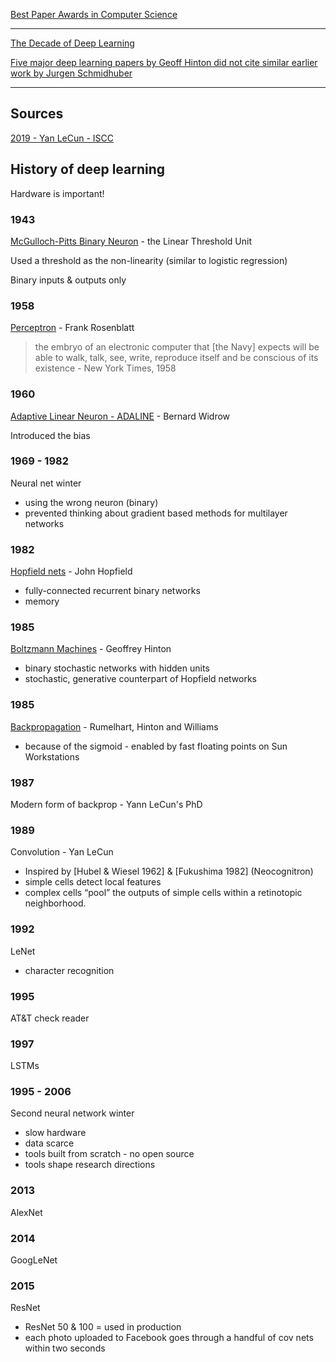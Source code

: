 [Best Paper Awards in Computer Science](https://jeffhuang.com/best_paper_awards/)

---

[The Decade of Deep Learning](https://bmk.sh/2019/12/31/The-Decade-of-Deep-Learning/)

[Five major deep learning papers by Geoff Hinton did not cite similar earlier work by Jurgen Schmidhuber](https://www.reddit.com/r/MachineLearning/comments/e3buo3/d_five_major_deep_learning_papers_by_geoff_hinton/)

---

## Sources

[2019 - Yan LeCun - ISCC]()

## History of deep learning

Hardware is important!

### 1943 

[McGulloch-Pitts Binary Neuron](https://en.wikipedia.org/wiki/Artificial_neuron#History) - the Linear Threshold Unit

Used a threshold as the non-linearity (similar to logistic regression)

Binary inputs & outputs only

### 1958

[Perceptron](https://en.wikipedia.org/wiki/Perceptron) - Frank Rosenblatt

>	the embryo of an electronic computer that [the Navy] expects will be able to walk, talk, see, write, reproduce itself and be conscious of its existence - New York Times, 1958

### 1960

[Adaptive Linear Neuron - ADALINE](https://en.wikipedia.org/wiki/ADALINE) - Bernard Widrow

Introduced the bias

### 1969 - 1982

Neural net winter
- using the wrong neuron (binary)
- prevented thinking about gradient based methods for multilayer networks

### 1982

[Hopfield nets](https://en.wikipedia.org/wiki/Hopfield_network) - John Hopfield
- fully-connected recurrent binary networks
- memory

### 1985

[Boltzmann Machines](https://en.wikipedia.org/wiki/Boltzmann_machine) - Geoffrey Hinton
- binary stochastic networks with hidden units
- stochastic, generative counterpart of Hopfield networks

### 1985

[Backpropagation](https://en.wikipedia.org/wiki/Backpropagation#History) - Rumelhart, Hinton and Williams
- because of the sigmoid - enabled by fast floating points on Sun Workstations

### 1987

Modern form of backprop - Yann LeCun's PhD

### 1989

Convolution - Yan LeCun
- Inspired by [Hubel & Wiesel 1962] & [Fukushima 1982] (Neocognitron)
- simple cells detect local features
- complex cells “pool” the outputs of simple cells within a retinotopic neighborhood.

### 1992

LeNet
- character recognition

### 1995

AT&T check reader

### 1997

LSTMs

### 1995 - 2006

Second neural network winter
- slow hardware
- data scarce
- tools built from scratch - no open source
- tools shape research directions

### 2013

AlexNet

### 2014

GoogLeNet

### 2015

ResNet
- ResNet 50 & 100 = used in production
- each photo uploaded to Facebook goes through a handful of cov nets within two seconds

